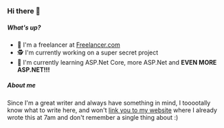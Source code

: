 ### Hi there 👋

##### What's up?
- 💼 I'm a freelancer at [Freelancer.com](https://www.freelancer.com/u/AlexaDjordjic)
- 🕵️ I'm currently working on a super secret project
- 🌱 I'm currently learning ASP.Net Core, more ASP.Net and **EVEN MORE ASP.NET!!!**

##### About me
Since I'm a great writer and always have something in mind, I tooootally know what to write here, and won't [link you to my website](https://aleksa.tf/About) where I already wrote this at 7am and don't remember a single thing about :)